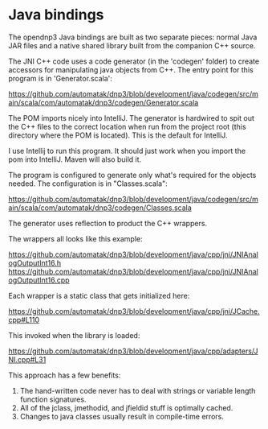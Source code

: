 # Java bindings

The opendnp3 Java bindings are built as two separate pieces: normal Java JAR files and a native shared library
built from the companion C++ source.

The JNI C++ code uses a code generator (in the 'codegen' folder) to create accessors for manipulating java objects
from C++. The entry point for this program is in 'Generator.scala':

https://github.com/automatak/dnp3/blob/development/java/codegen/src/main/scala/com/automatak/dnp3/codegen/Generator.scala

The POM imports nicely into IntelliJ. The generator is hardwired to spit out the C++ files to the correct location
when run from the project root (this directory where the POM is located). This is the default for IntelliJ.

I use Intellij to run this program. It should just work when you import the pom into IntelliJ. Maven will also build it.

The program is configured to generate only what's required for the objects needed. The configuration is in "Classes.scala":

https://github.com/automatak/dnp3/blob/development/java/codegen/src/main/scala/com/automatak/dnp3/codegen/Classes.scala

The generator uses reflection to product the C++ wrappers.

The wrappers all looks like this example:

https://github.com/automatak/dnp3/blob/development/java/cpp/jni/JNIAnalogOutputInt16.h
https://github.com/automatak/dnp3/blob/development/java/cpp/jni/JNIAnalogOutputInt16.cpp

Each wrapper is a static class that gets initialized here:

https://github.com/automatak/dnp3/blob/development/java/cpp/jni/JCache.cpp#L110

This invoked when the library is loaded:

https://github.com/automatak/dnp3/blob/development/java/cpp/adapters/JNI.cpp#L31

This approach has a few benefits:

1. The hand-written code never has to deal with strings or variable length function signatures.
2. All of the jclass, jmethodid, and jfieldid stuff is optimally cached.
3. Changes to java classes usually result in compile-time errors.
